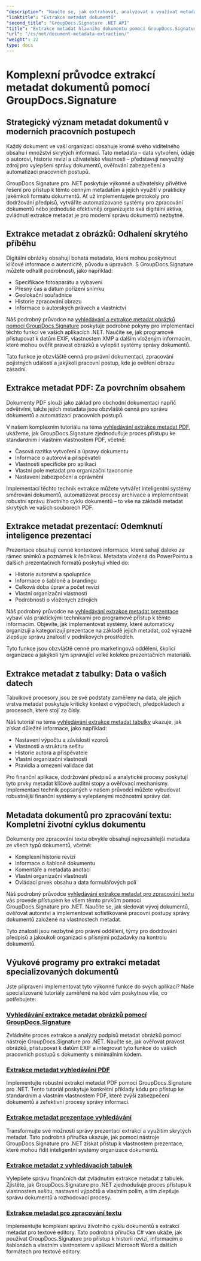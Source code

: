 ```yaml
---
"description": "Naučte se, jak extrahovat, analyzovat a využívat metadata dokumentů v různých formátech souborů pomocí GroupDocs.Signature pro .NET. Zvyšte zabezpečení, zefektivnite pracovní postupy a získejte cenné informace o dokumentech."
"linktitle": "Extrakce metadat dokumentů"
"second_title": "GroupDocs.Signature .NET API"
"title": "Extrakce metadat hlavního dokumentu pomocí GroupDocs.Signature pro .NET"
"url": "/cs/net/document-metadata-extraction/"
"weight": 22
type: docs
---
```

# Komplexní průvodce extrakcí metadat dokumentů pomocí GroupDocs.Signature

## Strategický význam metadat dokumentů v moderních pracovních postupech

Každý dokument ve vaší organizaci obsahuje kromě svého viditelného obsahu i množství skrytých informací. Tato metadata – data vytvoření, údaje o autorovi, historie revizí a uživatelské vlastnosti – představují nevyužitý zdroj pro vylepšení správy dokumentů, ověřování zabezpečení a automatizaci pracovních postupů.

GroupDocs.Signature pro .NET poskytuje výkonné a uživatelsky přívětivé řešení pro přístup k těmto cenným metadatům a jejich využití v prakticky jakémkoli formátu dokumentů. Ať už implementujete protokoly pro dodržování předpisů, vytváříte automatizované systémy pro zpracování dokumentů nebo jednoduše efektivněji organizujete svá digitální aktiva, zvládnutí extrakce metadat je pro moderní správu dokumentů nezbytné.

## Extrakce metadat z obrázků: Odhalení skrytého příběhu

Digitální obrázky obsahují bohatá metadata, která mohou poskytnout klíčové informace o autenticitě, původu a úpravách. S GroupDocs.Signature můžete odhalit podrobnosti, jako například:

- Specifikace fotoaparátu a vybavení
- Přesný čas a datum pořízení snímku
- Geolokační souřadnice
- Historie zpracování obrazu
- Informace o autorských právech a vlastnictví

Náš podrobný průvodce na [vyhledávání a extrakce metadat obrázků pomocí GroupDocs.Signature](./search-image-metadata-extraction/) poskytuje podrobné pokyny pro implementaci těchto funkcí ve vašich aplikacích .NET. Naučíte se, jak programově přistupovat k datům EXIF, vlastnostem XMP a dalším vloženým informacím, které mohou ověřit pravost obrázků a vylepšit systémy správy dokumentů.

Tato funkce je obzvláště cenná pro právní dokumentaci, zpracování pojistných událostí a jakýkoli pracovní postup, kde je ověření obrazu zásadní.

## Extrakce metadat PDF: Za povrchním obsahem

Dokumenty PDF slouží jako základ pro obchodní dokumentaci napříč odvětvími, takže jejich metadata jsou obzvláště cenná pro správu dokumentů a automatizaci pracovních postupů.

V našem komplexním tutoriálu na téma [vyhledávání extrakce metadat PDF](./search-pdf-metadata-extraction/), ukážeme, jak GroupDocs.Signature zjednodušuje proces přístupu ke standardním i vlastním vlastnostem PDF, včetně:

- Časová razítka vytvoření a úpravy dokumentu
- Informace o autorovi a přispěvateli
- Vlastnosti specifické pro aplikaci
- Vlastní pole metadat pro organizační taxonomie
- Nastavení zabezpečení a oprávnění

Implementací těchto technik extrakce můžete vytvářet inteligentní systémy směrování dokumentů, automatizovat procesy archivace a implementovat robustní správu životního cyklu dokumentů – to vše na základě metadat skrytých ve vašich souborech PDF.

## Extrakce metadat prezentací: Odemknutí inteligence prezentací

Prezentace obsahují cenné kontextové informace, které sahají daleko za rámec snímků a poznámek k řečníkovi. Metadata vložená do PowerPointu a dalších prezentačních formátů poskytují vhled do:

- Historie autorství a spolupráce
- Informace o šabloně a brandingu
- Celková doba úprav a počet revizí
- Vlastní organizační vlastnosti
- Podrobnosti o vložených zdrojích

Náš podrobný průvodce na [vyhledávání extrakce metadat prezentace](./search-presentation-metadata-extraction/) vybaví vás praktickými technikami pro programově přístup k těmto informacím. Objevíte, jak implementovat systémy, které automaticky organizují a kategorizují prezentace na základě jejich metadat, což výrazně zlepšuje správu znalostí v podnikových prostředích.

Tyto funkce jsou obzvláště cenné pro marketingová oddělení, školicí organizace a jakýkoli tým spravující velké kolekce prezentačních materiálů.

## Extrakce metadat z tabulky: Data o vašich datech

Tabulkové procesory jsou ze své podstaty zaměřeny na data, ale jejich vrstva metadat poskytuje kritický kontext o výpočtech, předpokladech a procesech, které stojí za čísly.

Náš tutoriál na téma [vyhledávání extrakce metadat tabulky](./search-spreadsheet-metadata-extraction/) ukazuje, jak získat důležité informace, jako například:

- Nastavení výpočtu a závislosti vzorců
- Vlastnosti a struktura sešitu
- Historie autora a přispěvatele
- Vlastní organizační vlastnosti
- Pravidla a omezení validace dat

Pro finanční aplikace, dodržování předpisů a analytické procesy poskytují tyto prvky metadat klíčové auditní stopy a ověřovací mechanismy. Implementací technik popsaných v našem průvodci můžete vybudovat robustnější finanční systémy s vylepšenými možnostmi správy dat.

## Metadata dokumentů pro zpracování textu: Kompletní životní cyklus dokumentu

Dokumenty pro zpracování textu obvykle obsahují nejrozsáhlejší metadata ze všech typů dokumentů, včetně:

- Komplexní historie revizí
- Informace o šabloně dokumentu
- Komentáře a metadata anotací
- Vlastní organizační vlastnosti
- Ovládací prvek obsahu a data formulářových polí

Náš podrobný průvodce [vyhledávání extrakce metadat pro zpracování textu](./search-word-processing-metadata-extraction/) vás provede přístupem ke všem těmto prvkům pomocí GroupDocs.Signature pro .NET. Naučíte se, jak sledovat vývoj dokumentů, ověřovat autorství a implementovat sofistikované pracovní postupy správy dokumentů založené na vlastnostech metadat.

Tyto znalosti jsou nezbytné pro právní oddělení, týmy pro dodržování předpisů a jakoukoli organizaci s přísnými požadavky na kontrolu dokumentů.

## Výukové programy pro extrakci metadat specializovaných dokumentů

Jste připraveni implementovat tyto výkonné funkce do svých aplikací? Naše specializované tutoriály zaměřené na kód vám poskytnou vše, co potřebujete:

### [Vyhledávání extrakce metadat obrázků pomocí GroupDocs.Signature](./search-image-metadata-extraction/)
Zvládněte proces extrakce a analýzy podpisů metadat obrázků pomocí nástroje GroupDocs.Signature pro .NET. Naučte se, jak ověřovat pravost obrázků, přistupovat k datům EXIF a integrovat tyto funkce do vašich pracovních postupů s dokumenty s minimálním kódem.

### [Extrakce metadat vyhledávání PDF](./search-pdf-metadata-extraction/)
Implementujte robustní extrakci metadat PDF pomocí GroupDocs.Signature pro .NET. Tento tutoriál poskytuje konkrétní příklady kódu pro přístup ke standardním a vlastním vlastnostem PDF, které zvýší zabezpečení dokumentů a zefektivní procesy správy informací.

### [Extrakce metadat prezentace vyhledávání](./search-presentation-metadata-extraction/)
Transformujte své možnosti správy prezentací extrakcí a využitím skrytých metadat. Tato podrobná příručka ukazuje, jak pomocí nástroje GroupDocs.Signature pro .NET získat přístup k vlastnostem prezentace, které mohou řídit inteligentní systémy organizace dokumentů.

### [Extrakce metadat z vyhledávacích tabulek](./search-spreadsheet-metadata-extraction/)
Vylepšete správu finančních dat zvládnutím extrakce metadat z tabulek. Zjistěte, jak GroupDocs.Signature pro .NET zjednodušuje proces přístupu k vlastnostem sešitu, nastavení výpočtů a vlastním polím, a tím zlepšuje správu dokumentů a rozhodovací procesy.

### [Extrakce metadat pro zpracování textu](./search-word-processing-metadata-extraction/)
Implementujte komplexní správu životního cyklu dokumentů s extrakcí metadat pro textové editory. Tato podrobná příručka C# vám ukáže, jak používat GroupDocs.Signature pro přístup k historii revizí, informacím o šablonách a vlastním vlastnostem v aplikaci Microsoft Word a dalších formátech pro textové editory.
